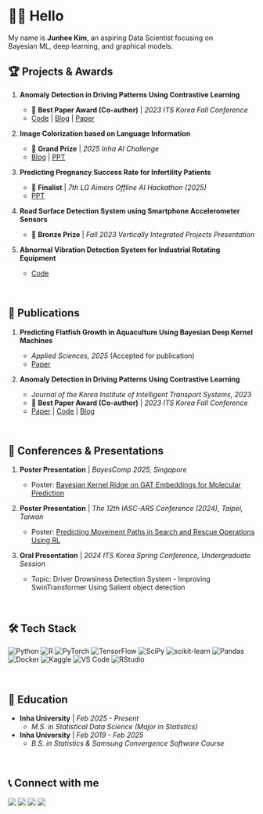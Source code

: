 # 👋🏻 Hello

<p align="left">My name is <b>Junhee Kim</b>, an aspiring Data Scientist focusing on<br>Bayesian ML, deep learning, and graphical models.</p>



## 🏆 Projects & Awards

1.  **Anomaly Detection in Driving Patterns Using Contrastive Learning**
    - 🥇 **Best Paper Award (Co-author)** | *2023 ITS Korea Fall Conference*
    - [Code](https://github.com/LilMae/CarVibration) | [Blog](https://joon0390.github.io/project_1/) | [Paper](http://journal.kits.or.kr/journal/viewPDF.php?key=zPGluqiY/ZA=)

2.  **Image Colorization based on Language Information**
    - 🥇 **Grand Prize** | *2025 Inha AI Challenge*
    - [Blog](https://heekim.notion.site/2025-Team-Posterior-253703566e4580308d53de551844661d?pvs=73) | [PPT](files/2025_INHA_POSTERIOR.pdf)
    
3.  **Predicting Pregnancy Success Rate for Infertility Patients**
    - 🏅 **Finalist** | *7th LG Aimers Offline AI Hackathon (2025)*
    - [PPT](files/LGaimers.pdf)

4.  **Road Surface Detection System using Smartphone Accelerometer Sensors**
    - 🥉 **Bronze Prize** | *Fall 2023 Vertically Integrated Projects Presentation*

5.  **Abnormal Vibration Detection System for Industrial Rotating Equipment**
    - [Code](https://github.com/joon0390/Edge-Computing)

<br>

## 📜 Publications

1.  **Predicting Flatfish Growth in Aquaculture Using Bayesian Deep Kernel Machines**
    - *Applied Sciences, 2025* (Accepted for publication)
    - [Paper](https://www.mdpi.com/2076-3417/15/17/9487)

2.  **Anomaly Detection in Driving Patterns Using Contrastive Learning**
    - *Journal of the Korea Institute of Intelligent Transport Systems, 2023*
    - 🥇 **Best Paper Award (Co-author)** | *2023 ITS Korea Fall Conference*
    - [Paper](http://journal.kits.or.kr/journal/viewPDF.php?key=zPGluqiY/ZA=) | [Code](https://github.com/LilMae/CarVibration) | [Blog](https://joon0390.github.io/project_1/)

<br>

## 📰 Conferences & Presentations

1.  **Poster Presentation** | *BayesComp 2025, Singapore*
    - Poster: [Bayesian Kernel Ridge on GAT Embeddings for Molecular Prediction](files/BayesComp2025_BayesKernelGAT.pdf)
    
2.  **Poster Presentation** | *The 12th IASC-ARS Conference (2024), Taipei, Taiwan*
    - Poster: [Predicting Movement Paths in Search and Rescue Operations Using RL](files/IASC-ARS_DQN.pdf)
    
3.  **Oral Presentation** | *2024 ITS Korea Spring Conference, Undergraduate Session*
    - Topic: Driver Drowsiness Detection System - Improving SwinTransformer Using Salient object detection

<br>

## 🛠️ Tech Stack

<p align="left">
  <img src="https://img.shields.io/badge/python-3670A0?style=for-the-badge&logo=python&logoColor=ffdd54" alt="Python"/>
  <img src="https://img.shields.io/badge/r-%23276DC3.svg?style=for-the-badge&logo=r&logoColor=white" alt="R"/>
  <img src="https://img.shields.io/badge/PyTorch-%23EE4C2C.svg?style=for-the-badge&logo=PyTorch&logoColor=white" alt="PyTorch"/>
  <img src="https://img.shields.io/badge/TensorFlow-%23FF6F00.svg?style=for-the-badge&logo=TensorFlow&logoColor=white" alt="TensorFlow"/>
  <img src="https://img.shields.io/badge/SciPy-%230C55A5.svg?style=for-the-badge&logo=scipy&logoColor=%white" alt="SciPy"/>
  <img src="https://img.shields.io/badge/scikit--learn-%23F7931E.svg?style=for-the-badge&logo=scikit-learn&logoColor=white" alt="scikit-learn"/>
  <img src="https://img.shields.io/badge/pandas-%23150458.svg?style=for-the-badge&logo=pandas&logoColor=white" alt="Pandas"/>
  <img src="https://img.shields.io/badge/docker-%230db7ed.svg?style=for-the-badge&logo=docker&logoColor=white" alt="Docker"/>
  <img src="https://img.shields.io/badge/Kaggle-035a7d?style=for-the-badge&logo=kaggle&logoColor=white" alt="Kaggle"/>
  <img src="https://img.shields.io/badge/Visual%20Studio%20Code-0078d7.svg?style=for-the-badge&logo=visual-studio-code&logoColor=white" alt="VS Code"/>
  <img src="https://img.shields.io/badge/RStudio-4285F4?style=for-the-badge&logo=rstudio&logoColor=white" alt="RStudio"/>
</p>

<br>

## 🏫 Education

-   **Inha University** | *Feb 2025 - Present*
    -   *M.S. in Statistical Data Science (Major in Statistics)*
-   **Inha University** | *Feb 2019 - Feb 2025*
    -   *B.S. in Statistics & Samsung Convergence Software Course*

<br>

## 📞 Connect with me

<p align="left">
  <a href="https://github.com/joon0390" target="_blank"><img src="https://img.shields.io/badge/GitHub-181717?style=for-the-badge&logo=github&logoColor=white"/></a>
  <a href="https://www.linkedin.com/in/junhee-kim-08695a352" target="_blank"><img src="https://img.shields.io/badge/LinkedIn-0A66C2?style=for-the-badge&logo=linkedin&logoColor=white"/></a>
  <a href="mailto:kim8881472@gmail.com"><img src="https://img.shields.io/badge/Email-EA4335?style=for-the-badge&logo=gmail&logoColor=white"/></a>
  <a href="https://joon0390.github.io" target="_blank"><img src="https://img.shields.io/badge/Blog-FC4F08?style=for-the-badge&logo=velog&logoColor=white"/></a>
</p>
